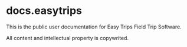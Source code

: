 # docs.easytrips

This is the public user documentation for Easy Trips Field Trip Software.

All content and intellectual property is copywrited.
